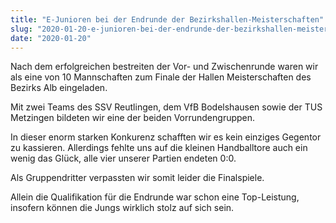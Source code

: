```yaml
---
title: "E-Junioren bei der Endrunde der Bezirkshallen-Meisterschaften"
slug: "2020-01-20-e-junioren-bei-der-endrunde-der-bezirkshallen-meisterschaften"
date: "2020-01-20"
---
```

Nach dem erfolgreichen bestreiten der Vor- und Zwischenrunde waren wir als eine von 10 Mannschaften zum Finale der Hallen Meisterschaften des Bezirks Alb eingeladen.

Mit zwei Teams des SSV Reutlingen, dem VfB Bodelshausen sowie der TUS Metzingen bildeten wir eine der beiden Vorrundengruppen.

In dieser enorm starken Konkurenz schafften wir es kein einziges Gegentor zu kassieren. Allerdings fehlte uns auf die kleinen Handballtore auch ein wenig das Glück, alle vier unserer Partien endeten 0:0.

Als Gruppendritter verpassten wir somit leider die Finalspiele.

Allein die Qualifikation für die Endrunde war schon eine Top-Leistung, insofern können die Jungs wirklich stolz auf sich sein.
